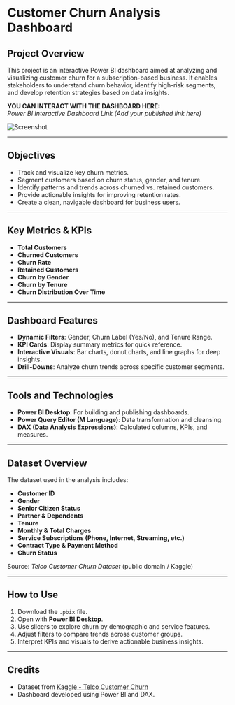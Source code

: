 # Customer Churn Analysis Dashboard

## Project Overview  
This project is an interactive Power BI dashboard aimed at analyzing and visualizing customer churn for a subscription-based business. It enables stakeholders to understand churn behavior, identify high-risk segments, and develop retention strategies based on data insights.

**YOU CAN INTERACT WITH THE DASHBOARD HERE:**  
*Power BI Interactive Dashboard Link (Add your published link here)*

![Screenshot](insert-screenshot-here)

---

## Objectives  
- Track and visualize key churn metrics.
- Segment customers based on churn status, gender, and tenure.
- Identify patterns and trends across churned vs. retained customers.
- Provide actionable insights for improving retention rates.
- Create a clean, navigable dashboard for business users.

---

## Key Metrics & KPIs  
- **Total Customers**
- **Churned Customers**
- **Churn Rate**
- **Retained Customers**
- **Churn by Gender**
- **Churn by Tenure**
- **Churn Distribution Over Time**

---

## Dashboard Features  
- **Dynamic Filters**: Gender, Churn Label (Yes/No), and Tenure Range.
- **KPI Cards**: Display summary metrics for quick reference.
- **Interactive Visuals**: Bar charts, donut charts, and line graphs for deep insights.
- **Drill-Downs**: Analyze churn trends across specific customer segments.

---

## Tools and Technologies  
- **Power BI Desktop**: For building and publishing dashboards.  
- **Power Query Editor (M Language)**: Data transformation and cleansing.  
- **DAX (Data Analysis Expressions)**: Calculated columns, KPIs, and measures.

---

## Dataset Overview  
The dataset used in the analysis includes:

- **Customer ID**
- **Gender**
- **Senior Citizen Status**
- **Partner & Dependents**
- **Tenure**
- **Monthly & Total Charges**
- **Service Subscriptions (Phone, Internet, Streaming, etc.)**
- **Contract Type & Payment Method**
- **Churn Status**

Source: *Telco Customer Churn Dataset* (public domain / Kaggle)

---

## How to Use  
1. Download the `.pbix` file.  
2. Open with **Power BI Desktop**.  
3. Use slicers to explore churn by demographic and service features.  
4. Adjust filters to compare trends across customer groups.  
5. Interpret KPIs and visuals to derive actionable business insights.

---

## Credits  
- Dataset from [Kaggle - Telco Customer Churn](https://www.kaggle.com/datasets/blastchar/telco-customer-churn)
- Dashboard developed using Power BI and DAX.
